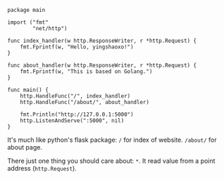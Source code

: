 ```
package main

import ("fmt"
        "net/http")

func index_handler(w http.ResponseWriter, r *http.Request) {
    fmt.Fprintf(w, "Hello, yingshaoxo!")
}

func about_handler(w http.ResponseWriter, r *http.Request) {
    fmt.Fprintf(w, "This is based on Golang.")
}

func main() {
    http.HandleFunc("/", index_handler)
    http.HandleFunc("/about/", about_handler)

    fmt.Println("http://127.0.0.1:5000")
    http.ListenAndServe(":5000", nil)
}
```

It's much like python's flask package:
`/` for index of website.
`/about/` for about page.

There just one thing you should care about: `*`.
It read value from a point address (`http.Request`).
